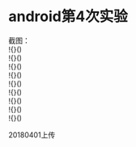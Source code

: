 android第4次实验  
=====  
截图：  
!{}()  
!{}()  
!{}()  
!{}()  
!{}()  
!{}()  
!{}()  
!{}()  
!{}()  



20180401上传  
